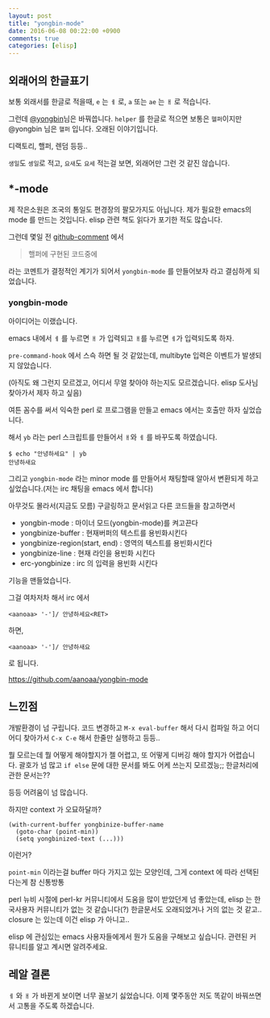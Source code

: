 ```yaml
---
layout: post
title: "yongbin-mode"
date: 2016-06-08 00:22:00 +0900
comments: true
categories: [elisp]
---
```


## 외래어의 한글표기 ##

보통 외래서를 한글로 적을때, `e` 는 `ㅔ` 로, `a` 또는 `ae` 는 `ㅐ` 로
적습니다.

그런데 [@yongbin](https://twitter.com/yongbin)님은 바꿔씁니다.
`helper` 를 한글로 적으면 보통은 `헬퍼`이지만 @yongbin 님은 `핼퍼`
입니다. 오래된 이야기입니다.

디랙토리, 핼퍼, 렌덤 등등..

`생일`도 `셍일`로 적고, `요새`도 `요세` 적는걸 보면, 외래어만 그런 것 같진 않습니다.


## *-mode ##

제 작은소원은 조국의 통일도 편경장의 팔모가지도 아닙니다.
제가 필요한 emacs의 mode 를 만드는 것입니다.
elisp 관련 책도 읽다가 포기한 적도 많습니다.

그런데 몇일 전
[github-comment](https://github.com/opencloset/monitor/issues/94#issuecomment-223536395) 에서

> 핼퍼에 구현된 코드중에

라는 코멘트가 결정적인 계기가 되어서 `yongbin-mode` 를 만들어보자 라고
결심하게 되었습니다.

### yongbin-mode ###

아이디어는 이랬습니다.

emacs 내에서 `ㅔ` 를 누르면 `ㅐ` 가 입력되고 `ㅐ`를 누르면 `ㅔ`가
입력되도록 하자.

`pre-command-hook` 에서 스슥 하면 될 것 같았는데, multibyte 입력은
이벤트가 발생되지 않았습니다.

(아직도 왜 그런지 모르겠고, 어디서 무얼 찾아야 하는지도
모르겠습니다. elisp 도사님 찾아가서 제자 하고 싶음)

여튼 꼼수를 써서 익숙한 perl 로 프로그램을 만들고 emacs 에서는 호출만
하자 싶었습니다.

해서 `yb` 라는 perl 스크립트를 만들어서 `ㅐ`와 `ㅔ` 를 바꾸도록
하였습니다.

    $ echo "안녕하세요" | yb
    안녕하새요

그리고 `yongbin-mode` 라는 minor mode 를 만들어서 채팅할때 알아서
변환되게 하고 싶었습니다.(저는 irc 채팅을 emacs 에서 합니다)

아무것도 몰라서(지금도 모름) 구글링하고 문서읽고 다른 코드들을 참고하면서

- yongbin-mode : 마이너 모드(yongbin-mode)를 켜고끈다
- yongbinize-buffer : 현재버퍼의 텍스트를 용빈화시킨다
- yongbinize-region(start, end) : 영역의 텍스트를 용빈화시킨다
- yongbinize-line : 현재 라인을 용빈화 시킨다
- erc-yongbinize : irc 의 입력을 용빈화 시킨다

기능을 맨들었습니다.

그걸 여차저차 해서 irc 에서

    <aanoaa> '-']/ 안녕하세요<RET>

하면,

    <aanoaa> '-']/ 안녕하새요

로 됩니다.

https://github.com/aanoaa/yongbin-mode

## 느낀점 ##

개발환경이 넘 구립니다. 코드 변경하고 `M-x eval-buffer` 해서 다시 컴파일
하고 어디어디 찾아가서 `C-x C-e` 해서 한줄만 실행하고 등등..

뭘 모르는데 뭘 어떻게 해야할지가 젤 어렵고,
또 어떻게 디버깅 해야 할지가 어렵습니다.
괄호가 넘 많고 `if else` 문에 대한 문서를 봐도 어케 쓰는지 모르겠능;;
한글처리에 관한 문서는??

등등 어려움이 넘 많습니다.

하지만 context 가 오묘하달까?

    (with-current-buffer yongbinize-buffer-name
      (goto-char (point-min))
      (setq yongbinized-text (...)))
      
이런거?

`point-min` 이라는걸 buffer 마다 가지고 있는 모양인데, 그게 context 에 따라
선택된다는게 참 신통방통

perl 뉴비 시절에 perl-kr 커뮤니티에서 도움을 많이 받았던게 넘 좋았는데,
elisp 는 한국사용자 커뮤니티가 없는 것 같습니다(?)
한글문서도 오래되었거나 거의 없는 것 같고..
closure 는 있는데 이건 elisp 가 아니고..

elisp 에 관심있는 emacs 사용자들에게서 뭔가 도움을 구해보고 싶습니다.
관련된 커뮤니티를 알고 계시면 알려주세요.

## 레알 결론 ##

`ㅔ` 와 `ㅐ` 가 바뀐게 보이면 너무 꼴보기 싫었습니다.
이제 몇주동안 저도 똑같이 바꿔쓰면서 고통을 주도록 하겠습니다.
